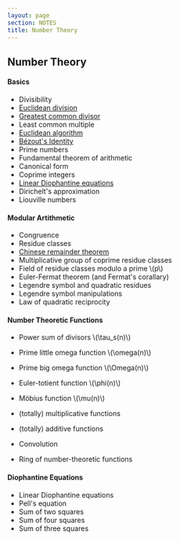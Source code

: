 ```yaml
---
layout: page
section: NOTES
title: Number Theory
---
```


## Number Theory

#### Basics
            
* Divisibility
* [Euclidean division](number-theory/euclidean-division.html)
* [Greatest common divisor](number-theory/gcd.html)
* Least common multiple
* [Euclidean algorithm](number-theory/euclidean-algorithm.html)
* [Bézout's Identity](number-theory/bezouts-identity.html)
* Prime numbers
* Fundamental theorem of arithmetic
* Canonical form
* Coprime integers
* [Linear Diophantine equations](number-theory/linear-diophantine-equations.html)
* Dirichelt's approximation
* Liouville numbers
            
#### Modular Artithmetic
            
* Congruence
* Residue classes
* [Chinese remainder theorem](number-theory/chinese-remainder-theorem.html)
* Multiplicative group of coprime residue classes
* Field of residue classes modulo a prime \\(p\\)
* Euler-Fermat theorem (and Fermat's corallary)
* Legendre symbol and quadratic residues
* Legendre symbol manipulations
* Law of quadratic reciprocity

#### Number Theoretic Functions
            
* Power sum of divisors \\(\tau_s(n)\\)
* Prime little omega function \\(\omega(n)\\)
* Prime big omega function \\(\Omega(n)\\)
* Euler-totient function \\(\phi(n)\\)
* M&ouml;bius function \\(\mu(n)\\)

* (totally) multiplicative functions
* (totally) additive functions

* Convolution

* Ring of number-theoretic functions
            

#### Diophantine Equations
            
* Linear Diophantine equations
* Pell's equation
* Sum of two squares
* Sum of four squares
* Sum of three squares